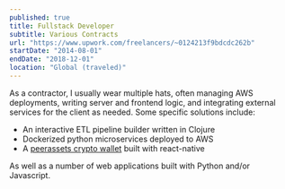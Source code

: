 ```yaml
---
published: true
title: Fullstack Developer
subtitle: Various Contracts
url: "https://www.upwork.com/freelancers/~0124213f9bdcdc262b"
startDate: "2014-08-01"
endDate: "2018-12-01"
location: "Global (traveled)"
---
```


As a contractor, I usually wear multiple hats, often managing AWS deployments, writing server and frontend logic, and integrating external services for the client as needed. Some specific solutions include:

- An interactive ETL pipeline builder written in Clojure
- Dockerized python microservices deployed to AWS
- A [peerassets crypto wallet](https://peerassets.github.io/chizukeki/) built with react-native

As well as a number of web applications built with Python and/or Javascript.

